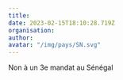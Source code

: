 ```yaml
---
title: 
date: 2023-02-15T18:10:28.719Z
organisation: 
author: 
avatar: "/img/pays/SN.svg"
---
```


Non à un 3e mandat au Sénégal